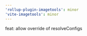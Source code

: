 ```yaml
---
'rollup-plugin-imagetools': minor
'vite-imagetools': minor
---
```


feat: allow override of resolveConfigs
